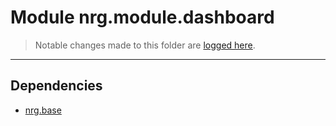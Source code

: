 # Module nrg.module.dashboard

> Notable changes made to this folder are [logged here](doc/CHANGELOG.md).

***
## Dependencies
* [nrg.base](ZEBASE/src/nrg/base/README.md)
